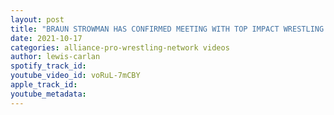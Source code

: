 ```yaml
---
layout: post
title: "BRAUN STROWMAN HAS CONFIRMED MEETING WITH TOP IMPACT WRESTLING OFFICIAL"
date: 2021-10-17
categories: alliance-pro-wrestling-network videos
author: lewis-carlan
spotify_track_id: 
youtube_video_id: voRuL-7mCBY
apple_track_id: 
youtube_metadata: 
---
```


